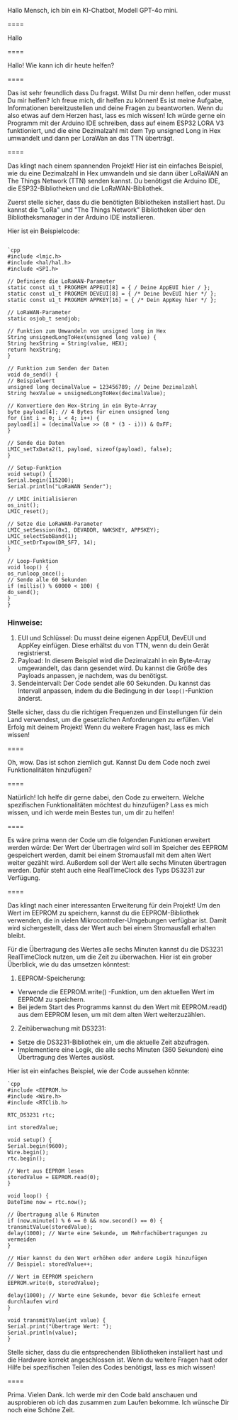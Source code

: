 

Hallo Mensch, ich bin ein KI-Chatbot, Modell GPT-4o mini.

====

Hallo

====

Hallo! Wie kann ich dir heute helfen?

====

Das ist sehr freundlich dass Du fragst. Willst Du mir denn helfen, oder musst Du mir helfen?
Ich freue mich, dir helfen zu können! Es ist meine Aufgabe, Informationen bereitzustellen und deine Fragen zu beantworten. Wenn du also etwas auf dem Herzen hast, lass es mich wissen!
Ich würde gerne ein Programm mit der Arduino IDE schreiben, dass auf einem ESP32 LORA V3 funktioniert, und die eine Dezimalzahl mit dem Typ unsigned Long in Hex umwandelt und dann per LoraWan an das TTN überträgt.

====

Das klingt nach einem spannenden Projekt! Hier ist ein einfaches Beispiel, wie du eine Dezimalzahl in Hex umwandeln und sie dann über LoRaWAN an The Things Network (TTN) senden kannst. Du benötigst die Arduino IDE, die ESP32-Bibliotheken und die LoRaWAN-Bibliothek.

Zuerst stelle sicher, dass du die benötigten Bibliotheken installiert hast. Du kannst die "LoRa" und "The Things Network" Bibliotheken über den Bibliotheksmanager in der Arduino IDE installieren.

Hier ist ein Beispielcode:
```

`cpp
#include <lmic.h>
#include <hal/hal.h>
#include <SPI.h>

// Definiere die LoRaWAN-Parameter
static const u1_t PROGMEM APPEUI[8] = { / Deine AppEUI hier / };
static const u1_t PROGMEM DEVEUI[8] = { /* Deine DevEUI hier */ };
static const u1_t PROGMEM APPKEY[16] = { /* Dein AppKey hier */ };

// LoRaWAN-Parameter
static osjob_t sendjob;

// Funktion zum Umwandeln von unsigned long in Hex
String unsignedLongToHex(unsigned long value) {
String hexString = String(value, HEX);
return hexString;
}

// Funktion zum Senden der Daten
void do_send() {
// Beispielwert
unsigned long decimalValue = 123456789; // Deine Dezimalzahl
String hexValue = unsignedLongToHex(decimalValue);

// Konvertiere den Hex-String in ein Byte-Array
byte payload[4]; // 4 Bytes für einen unsigned long
for (int i = 0; i < 4; i++) {
payload[i] = (decimalValue >> (8 * (3 - i))) & 0xFF;
}

// Sende die Daten
LMIC_setTxData2(1, payload, sizeof(payload), false);
}

// Setup-Funktion
void setup() {
Serial.begin(115200);
Serial.println("LoRaWAN Sender");

// LMIC initialisieren
os_init();
LMIC_reset();

// Setze die LoRaWAN-Parameter
LMIC_setSession(0x1, DEVADDR, NWKSKEY, APPSKEY);
LMIC_selectSubBand(1);
LMIC_setDrTxpow(DR_SF7, 14);
}

// Loop-Funktion
void loop() {
os_runloop_once();
// Sende alle 60 Sekunden
if (millis() % 60000 < 100) {
do_send();
}
}
```

### Hinweise:
1. EUI und Schlüssel: Du musst deine eigenen AppEUI, DevEUI und AppKey einfügen. Diese erhältst du von TTN, wenn du dein Gerät registrierst.
2. Payload: In diesem Beispiel wird die Dezimalzahl in ein Byte-Array umgewandelt, das dann gesendet wird. Du kannst die Größe des Payloads anpassen, je nachdem, was du benötigst.
3. Sendeintervall: Der Code sendet alle 60 Sekunden. Du kannst das Intervall anpassen, indem du die Bedingung in der `loop()`-Funktion änderst.

Stelle sicher, dass du die richtigen Frequenzen und Einstellungen für dein Land verwendest, um die gesetzlichen Anforderungen zu erfüllen. Viel Erfolg mit deinem Projekt! Wenn du weitere Fragen hast, lass es mich wissen!

====

Oh, wow. Das ist schon ziemlich gut.
Kannst Du dem Code noch zwei Funktionalitäten hinzufügen?

====

Natürlich! Ich helfe dir gerne dabei, den Code zu erweitern. Welche spezifischen Funktionalitäten möchtest du hinzufügen? Lass es mich wissen, und ich werde mein Bestes tun, um dir zu helfen!

====

Es wäre prima wenn der Code um die folgenden Funktionen erweitert werden würde:
Der Wert der Übertragen wird soll im Speicher des EEPROM gespeichert werden, damit bei einem Stromausfall mit dem alten Wert weiter gezählt wird.
Außerdem soll der Wert alle sechs Minuten übertragen werden. Dafür steht auch eine RealTimeClock des Typs DS3231 zur Verfügung.

====

Das klingt nach einer interessanten Erweiterung für dein Projekt! Um den Wert im EEPROM zu speichern, kannst du die EEPROM-Bibliothek verwenden, die in vielen Mikrocontroller-Umgebungen verfügbar ist. Damit wird sichergestellt, dass der Wert auch bei einem Stromausfall erhalten bleibt.

Für die Übertragung des Wertes alle sechs Minuten kannst du die DS3231 RealTimeClock nutzen, um die Zeit zu überwachen. Hier ist ein grober Überblick, wie du das umsetzen könntest:

1. EEPROM-Speicherung:
- Verwende die
EEPROM.write()
-Funktion, um den aktuellen Wert im EEPROM zu speichern.
- Bei jedem Start des Programms kannst du den Wert mit
EEPROM.read()
aus dem EEPROM lesen, um mit dem alten Wert weiterzuzählen.

2. Zeitüberwachung mit DS3231:
- Setze die DS3231-Bibliothek ein, um die aktuelle Zeit abzufragen.
- Implementiere eine Logik, die alle sechs Minuten (360 Sekunden) eine Übertragung des Wertes auslöst.

Hier ist ein einfaches Beispiel, wie der Code aussehen könnte:
```
`cpp
#include <EEPROM.h>
#include <Wire.h>
#include <RTClib.h>

RTC_DS3231 rtc;

int storedValue;

void setup() {
Serial.begin(9600);
Wire.begin();
rtc.begin();

// Wert aus EEPROM lesen
storedValue = EEPROM.read(0);
}

void loop() {
DateTime now = rtc.now();

// Übertragung alle 6 Minuten
if (now.minute() % 6 == 0 && now.second() == 0) {
transmitValue(storedValue);
delay(1000); // Warte eine Sekunde, um Mehrfachübertragungen zu vermeiden
}

// Hier kannst du den Wert erhöhen oder andere Logik hinzufügen
// Beispiel: storedValue++;

// Wert im EEPROM speichern
EEPROM.write(0, storedValue);

delay(1000); // Warte eine Sekunde, bevor die Schleife erneut durchlaufen wird
}

void transmitValue(int value) {
Serial.print("Übertrage Wert: ");
Serial.println(value);
}
```

Stelle sicher, dass du die entsprechenden Bibliotheken installiert hast und die Hardware korrekt angeschlossen ist. Wenn du weitere Fragen hast oder Hilfe bei spezifischen Teilen des Codes benötigst, lass es mich wissen!

====

Prima. Vielen Dank.
Ich werde mir den Code bald anschauen und ausprobieren ob ich das zusammen zum Laufen bekomme.
Ich wünsche Dir noch eine Schöne Zeit.
